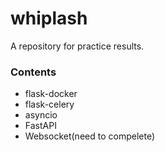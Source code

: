 # whiplash
A repository for practice results.

### Contents
- flask-docker
- flask-celery
- asyncio
- FastAPI
- Websocket(need to compelete)
